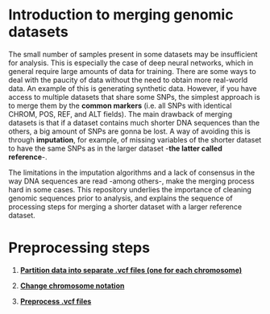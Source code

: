 # Introduction to merging genomic datasets

The small number of samples present in some datasets may be insufficient for analysis. This is especially the case of deep neural networks, which in general require large amounts of data for training. There are some ways to deal with the paucity of data without the need to obtain more real-world data. An example of this is generating synthetic data. However, if you have access to multiple datasets that share some SNPs, the simplest approach is to merge them by the **common markers** (i.e. all SNPs with identical CHROM, POS, REF, and ALT fields). The main drawback of merging datasets is that if a dataset contains much shorter DNA sequences than the others, a big amount of SNPs are gonna be lost. A way of avoiding this is through **imputation**, for example, of missing variables of the shorter dataset to have the same SNPs as in the larger dataset -**the latter called reference**-.

The limitations in the imputation algorithms and a lack of consensus in the way DNA sequences are read -among others-, make the merging process hard in some cases. This repository underlies the importance of cleaning genomic sequences prior to analysis, and explains the sequence of processing steps for merging a shorter dataset with a larger reference dataset.

# Preprocessing steps

1. **[Partition data into separate .vcf files (one for each chromosome)](readmes/README_1_partition_into_separate_files.md)**

2. **[Change chromosome notation](readmes/README_2_change_chrom_notation.md)**

3. **[Preprocess .vcf files](readmes/README_3_preprocess_vcf_files.md)**
